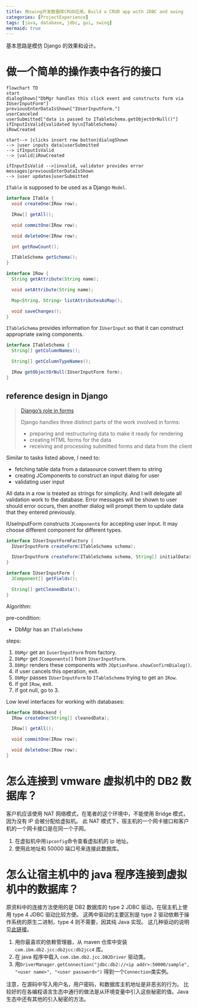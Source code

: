 ```yaml
---
title: 用swing开发数据库CRUD应用。Build a CRUD app with JDBC and swing
categories: [ProjectExperience]
tags: [java, database, jdbc, gui, swing]
mermaid: true
---
```


基本思路是模仿 Django 的效果和设计。

# 做一个简单的操作表中各行的接口

```mermaid
flowchart TD
start
dialogShown["DbMgr handles this click event and constructs form via IUserInputForm"]
previousEnterDataIsShown["IUserInputForm."]
userCanceled
userSubmitted["data is passed to ITableSchema.getObjectOrNull()"]
ifInputIsValid{validated by\nITableSchema}
iRowCreated

start--> |clicks insert row button|dialogShown
--> |user inputs data|userSubmitted
--> ifInputIsValid
--> |valid|iRowCreated

ifInputIsValid -->|invalid, validator provides error messages|previousEnterDataIsShown
--> |user updates|userSubmitted
```

`ITable` is supposed to be used as a Django `Model`.

```java
interface ITable {
  void createOne(IRow row);

  IRow[] getAll();

  void commitOne(IRow row);

  void deleteOne(IRow row);

  int getRowCount();

  ITableSchema getSchema();
}

interface IRow {
  String getAttribute(String name);

  void setAttribute(String name);

  Map<String, String> listAttributesAsMap();

  void saveChanges();
}
```

`ITableSchema` provides information for `IUserInput` so that it can construct appropriate swing
components.

```java
interface ITableSchema {
  String[] getColumnNames();

  String[] getColumnTypeNames();

  IRow getObjectOrNull(IUserInputForm form);
}
```

## reference design in Django

> [Django’s role in forms](https://docs.djangoproject.com/en/4.1/topics/forms/#django-s-role-in-forms)
>
> Django handles three distinct parts of the work involved in forms:
>
> - preparing and restructuring data to make it ready for rendering
> - creating HTML forms for the data
> - receiving and processing submitted forms and data from the client

Similar to tasks listed above, I need to:

- fetching table data from a datasource convert them to string
- creating JComponents to construct an input dialog for user
- validating user input

All data in a row is treated as strings for simplicity.
And I will delegate all validation work to the database. Error messages will be shown to user should error occurs,
then another dialog will prompt them to update data that they entered previously.

IUseInputForm constructs `JComponent`s for accepting user input. It may choose different component
for different types.

```java
interface IUserInputFormFactory {
  IUserInputForm createForm(ITableSchema schema);

  IUserInputForm createForm(ITableSchema schema, String[] initialData);
}

interface IUserInputForm {
  JComponent[] getFields();

  String[] getCleanedData();
}
```

Algorithm:

pre-condition:

- DbMgr has an `ITableSchema`

steps:

1. `DbMgr` get an `IuserInputForm` from factory.
2. `DbMgr` get `JComponents[]` from `IUserInputForm`.
3. `DbMgr` renders these components with `JOptionPane.showConfirmDialog()`.
4. if user cancels this operation, exit.
5. `DbMgr` passes `IUserInputForm` to `ITableSchema` trying to get an `IRow`.
6. if got `IRow`, exit.
7. if got null, go to 3.

Low level interfaces for working with databases:

```java
interface DbBackend {
  IRow createOne(String[] cleanedData);

  IRow[] getAll();

  void commitOne(IRow row);

  void deleteOne(IRow row);
}
```

# 怎么连接到 vmware 虚拟机中的 DB2 数据库？

客户机应该使用 NAT 网络模式，在笔者的这个环境中，不能使用 Bridge 模式，因为没有 IP 会被分配给虚拟机。
此 NAT 模式下，宿主机的一个网卡接口和客户机的一个网卡接口是在同一个子网。

1. 在虚拟机中用`ipconfig`命令查看虚拟机的 ip 地址。
2. 使用此地址和 50000 端口号来连接此数据库。

# 怎么让宿主机中的 java 程序连接到虚拟机中的数据库？

原资料中的连接方法使用的是 DB2 数据库的 type 2 JDBC 驱动，在宿主机上使用 type 4 JDBC 驱动比较方便。
这两中驱动的主要区别是 type 2 驱动依赖于操作系统的原生二进制，type 4 则不需要，因其纯 Java 实现。
这几种驱动的说明见[此链接](https://www.ibm.com/docs/en/db2/9.7?topic=apis-supported-drivers-jdbc-sqlj)。

1. 用你最喜欢的依赖管理器，从 maven 仓库中安装 `com.ibm.db2.jcc:db2jcc:db2jcc4` 库。
2. 在 java 程序中载入 `com.ibm.db2.jcc.DB2Driver` 驱动类。
3. 用`DriverManager.getConnection("jdbc:db2://<ip addr>:50000/sample", "<user name>", "<user password>")`
   得到一个`Connection`类实例。

注意，在源码中写入用户名，用户密码，和数据库主机地址是非恶劣的行为。
比较好的在各编程语言生态中通行的做法是从环境变量中引入这些秘密的值。Java 生态中还有其他的引入秘密的方法。
